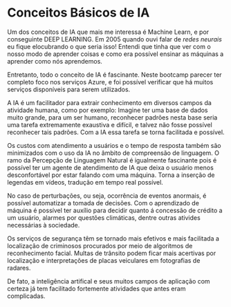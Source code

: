 # Conceitos Básicos de IA

Um dos conceitos de IA que mais me interessa é Machine Learn, e por conseguinte DEEP LEARNING.
Em 2005 quando ouvi falar de _redes neurais_ eu fique elocubrando o que seria isso! Entendi que tinha que ver com o nosso modo de aprender coisas e como era possível ensinar as máquinas a aprender como nós aprendemos.

Entretanto, todo o conceito de IA é fascinante. Neste bootcamp parecer ter completo foco nos serviços Azure, e foi possível verificar que há muitos serviços disponíveis para serem utilizados.

A IA é um facilitador para extrair conhecimento em diversos campos da atividade humana, como por exemplo: Imagine ter uma base de dados muito grande, para um ser humano, reconhecer padrões nesta base seria uma tarefa extremamente exaustiva e difícil, e talvez não fosse possível reconhecer tais padrões. Com a IA essa tarefa se torna facilitada e possível.

Os custos com atendimento a usuários e o tempo de resposta também são minimizados com o uso da IA no âmbito de compreensão de linguagem. O ramo da Percepção de Linguagem Natural é igualmente fascinante pois é possível ter um agente de atendimento de IA que deixa o usuário menos desconfortável por estar falando com uma máquina. Torna a inserção de legendas em vídeos, tradução em tempo real possível.

No caso de perturbações, ou seja, ocorrência de eventos anormais, é possível automatizar a tomada de decisões. Com o aprendizado de máquina é possível ter auxílio para decidir quanto á concessão de crédito a um usuário, alarmes por questões climáticas, dentre outras ativides necessárias à sociedade.

Os serviços de segurança têm se tornado mais efetivos e mais facilitada a localização de criminosos procurados por meio de algoritmos de reconhecimento facial. Multas de trânsito podem ficar mais acertivas por localização e interpretações de placas veiculares em fotografias de radares.

De fato, a inteligência artifical e seus muitos campos de aplicação com certeza já tem facilitado fortemente atividades que antes eram complicadas.
